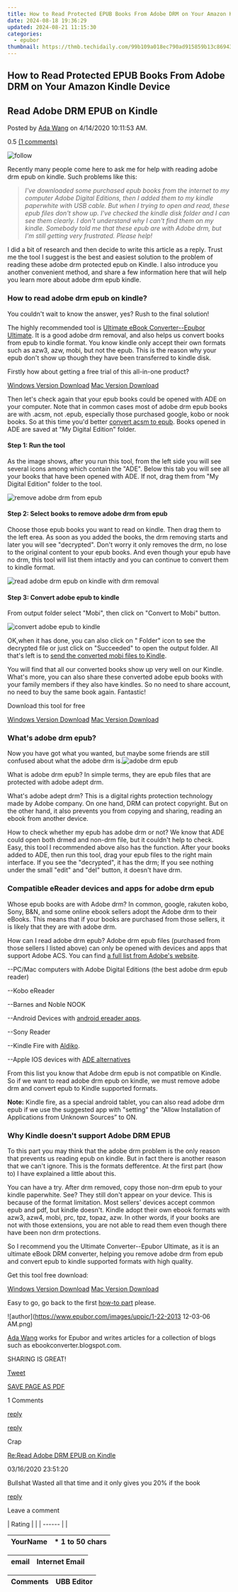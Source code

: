 ```yaml
---
title: How to Read Protected EPUB Books From Adobe DRM on Your Amazon Kindle Device
date: 2024-08-18 19:36:29
updated: 2024-08-21 11:15:30
categories:
  - epubor
thumbnail: https://thmb.techidaily.com/99b109a018ec790ad915859b13c869439cc17a979bbda283730a317cf601feb3.png
---
```


## How to Read Protected EPUB Books From Adobe DRM on Your Amazon Kindle Device

## Read Adobe DRM EPUB on Kindle

Posted by [Ada Wang](https://plus.google.com/+AdaWang/posts) on 4/14/2020 10:11:53 AM.

0.5 [(1 comments)](http://www.epubor.com/#comment-area) 



![follow](http://www.epubor.com/images/follow.png)

Recently many people come here to ask me for help with reading adobe drm epub on kindle. Such problems like this:

> _I've downloaded some purchased epub books from the internet to my computer Adobe Digital Editions, then I added them to my kindle paperwhite with USB cable. But when I trying to open and read, these epub files don't show up. I've checked the kindle disk folder and I can see them clearly. I don't understand why I can't find them on my kindle. Somebody told me that these epub are with Adobe drm, but I'm still getting very frustrated. Please help!_

I did a bit of research and then decide to write this article as a reply. Trust me the tool I suggest is the best and easiest solution to the problem of reading these adobe drm protected epub on Kindle. I also introduce you another convenient method, and share a few information here that will help you learn more about adobe drm epub kindle.

### How to read adobe drm epub on kindle?

You couldn't wait to know the answer, yes? Rush to the final solution!

The highly recommended tool is [Ultimate eBook Converter--Epubor Ultimate](https://tools.techidaily.com/epubor/ultimate/). It is a good adobe drm removal, and also helps us convert books from epub to kindle format. You know kindle only accept their own formats such as azw3, azw, mobi, but not the epub. This is the reason why your epub don't show up though they have been transferred to kindle disk.

Firstly how about getting a free trial of this all-in-one product?

[Windows Version Download](https://tools.techidaily.com/epubor/ultimate/) [Mac Version Download](https://tools.techidaily.com/epubor/ultimate/) 

Then let's check again that your epub books could be opened with ADE on your computer. Note that in common cases most of adobe drm epub books are with .acsm, not .epub, especially those purchased google, kobo or nook books. So at this time you'd better [convert acsm to epub](https://tools.techidaily.com/epubor/products/). Books opened in ADE are saved at "My Digital Edition" folder.

#### Step 1: Run the tool

As the image shows, after you run this tool, from the left side you will see several icons among which contain the "ADE". Below this tab you will see all your books that have been opened with ADE. If not, drag them from "My Digital Edition" folder to the tool.

![remove adobe drm from epub](http://www.epubor.com/images/uppic/remove-adobe-drm-from-epub.png)

#### Step 2: Select books to remove adobe drm from epub

Choose those epub books you want to read on kindle. Then drag them to the left erea. As soon as you added the books, the drm removing starts and later you will see "decrypted". Don't worry it only removes the drm, no lose to the original content to your epub books. And even though your epub have no drm, this tool will list them intactly and you can continue to convert them to kindle format.

![read adobe drm epub on kindle with drm removal](http://www.epubor.com/images/uppic/read-adobe-drm-epub-on-kindle.png)

#### Step 3: Convert adobe epub to kindle

From output folder select "Mobi", then click on "Convert to Mobi" button.

![convert adobe epub to kindle](http://www.epubor.com/images/uppic/convert-adobe-epub-to-kindle.png)

OK,when it has done, you can also click on " Folder" icon to see the decrypted file or just click on "Succeeded" to open the output folder. All that's left is to [send the converted mobi files to Kindle](https://tools.techidaily.com/epubor/products/).

You will find that all our converted books show up very well on our Kindle. What's more, you can also share these converted adobe epub books with your family members if they also have kindles. So no need to share account, no need to buy the same book again. Fantastic!

Download this tool for free

[Windows Version Download](https://tools.techidaily.com/epubor/ultimate/) [Mac Version Download](https://tools.techidaily.com/epubor/ultimate/) 

### What's adobe drm epub?

Now you have got what you wanted, but maybe some friends are still confused about what the adobe drm is.![adobe drm epub](http://www.epubor.com/images/uppic/adobe-drm-epub.png)

What is adobe drm epub? In simple terms, they are epub files that are protected with adobe adept drm.

What's adobe adept drm? This is a digital rights protection technology made by Adobe company. On one hand, DRM can protect copyright. But on the other hand, it also prevents you from copying and sharing, reading an ebook from another device.

How to check whether my epub has adobe drm or not? We know that ADE could open both drmed and non-drm file, but it couldn't help to check. Easy, this tool I recommended above also has the function. After your books added to ADE, then run this tool, drag your epub files to the right main interface. If you see the "decrypted", it has the drm; If you see nothing under the small "edit" and "del" button, it doesn't have drm.

### Compatible eReader devices and apps for adobe drm epub

Whose epub books are with Adobe drm? In common, google, rakuten kobo, Sony, B&N, and some online ebook sellers adopt the Adobe drm to their eBooks. This means that if your books are purchased from those sellers, it is likely that they are with adobe drm.

How can I read adobe drm epub? Adobe drm epub files (purchased from those sellers I listed above) can only be opened with devices and apps that support Adobe ACS. You can find [a full list from Adobe's website](http://blogs.adobe.com/digitalpublishing/supported-devices).

\--PC/Mac computers with Adobe Digital Editions (the best adobe drm epub reader)

\--Kobo eReader

\--Barnes and Noble NOOK

\--Android Devices with [android ereader apps](https://tools.techidaily.com/epubor/reader/).

\--Sony Reader

\--Kindle Fire with [Aldiko](https://www.amazon.com/Aldiko-Limited-Book-Reader/dp/B004V1XJ6Q).

\--Apple IOS devices with [ADE alternatives](https://tools.techidaily.com/epubor/products/)

From this list you know that Adobe drm epub is not compatible on Kindle. So if we want to read adobe drm epub on kindle, we must remove adobe drm and convert epub to Kindle supported formats.

**Note:** Kindle fire, as a special android tablet, you can also read adobe drm epub if we use the suggested app with "setting" the "Allow Installation of Applications from Unknown Sources” to ON.

### Why Kindle doesn't support Adobe DRM EPUB

To this part you may think that the adobe drm problem is the only reason that prevents us reading epub on kindle. But in fact there is another reason that we can't ignore. This is the formats defferentce. At the first part (how to) I have explained a little about this.

You can have a try. After drm removed, copy those non-drm epub to your kindle paperwhite. See? They still don't appear on your device. This is because of the format limitation. Most sellers' devices accept common epub and pdf, but kindle doesn't. Kindle adopt their own ebook formats with azw3, azw4, mobi, prc, tpz, topaz, azw. In other words, if your books are not with those extensions, you are not able to read them even though there have been non drm protections.

So I recommend you the Ultimate Converter--Epubor Ultimate, as it is an ultimate eBook DRM converter, helping you remove adobe drm from epub and convert epub to kindle supported formats with high quality.

Get this tool free download:

[Windows Version Download](https://tools.techidaily.com/epubor/ultimate/) [Mac Version Download](https://tools.techidaily.com/epubor/ultimate/) 

Easy to go, go back to the first [how-to part](https://tools.techidaily.com/epubor/products/) please.

![author](https://www.epubor.com/images/uppic/1-22-2013 12-03-06 AM.png)

[Ada Wang](https://plus.google.com/+AdaWang/posts) works for Epubor and writes articles for a collection of blogs such as ebookconverter.blogspot.com.

SHARING IS GREAT!

[Tweet](https://twitter.com/share) 

[SAVE PAGE AS PDF](https://tools.techidaily.com/epubor/products/) 



1 Comments

[reply](https://tools.techidaily.com/epubor/products/) 

[reply](https://tools.techidaily.com/epubor/products/) 

Crap

[Re:Read Adobe DRM EPUB on Kindle](https://tools.techidaily.com/epubor/products/)

03/16/2020 23:51:20

Bullshat Wasted all that time and it only gives you 20% if the book

[reply](https://tools.techidaily.com/epubor/products/) 

Leave a comment

| Rating |  |
| ------ |  |

| YourName | \*  1 to 50 chars |
| -------- | ----------------- |

| email | Internet Email |
| ----- | -------------- |

| Comments | UBB Editor |
| -------- | ---------- |

<ins class="adsbygoogle"
     style="display:block"
     data-ad-format="autorelaxed"
     data-ad-client="ca-pub-7571918770474297"
     data-ad-slot="1223367746"></ins>



<ins class="adsbygoogle"
     style="display:block"
     data-ad-client="ca-pub-7571918770474297"
     data-ad-slot="8358498916"
     data-ad-format="auto"
     data-full-width-responsive="true"></ins>
